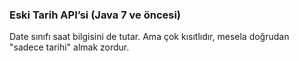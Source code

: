 ### Eski Tarih API’si (Java 7 ve öncesi)
Date sınıfı saat bilgisini de tutar.
Ama çok kısıtlıdır, mesela doğrudan "sadece tarihi" almak zordur.